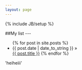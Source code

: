 ```yaml
---
layout: page
---
```

{% include JB/setup %}


##My list ---

<ul class="posts">
  {% for post in site.posts %}
    <li><span>{{ post.date | date_to_string }}</span> &raquo; </li>
    <a href="{{ BASE_PATH }}{{ post.url }}">{{ post.title }}</a>
  {% endfor %}
</ul>









'heiheiii'



